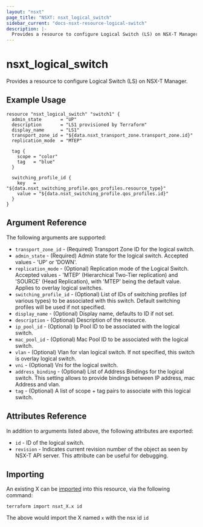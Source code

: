 ```yaml
---
layout: "nsxt"
page_title: "NSXT: nsxt_logical_switch"
sidebar_current: "docs-nsxt-resource-logical-switch"
description: |-
  Provides a resource to configure Logical Switch (LS) on NSX-T Manager.
---
```


# nsxt_logical_switch

Provides a resource to configure Logical Switch (LS) on NSX-T Manager.

## Example Usage

```hcl
resource "nsxt_logical_switch" "switch1" {
  admin_state       = "UP"
  description       = "LS1 provisioned by Terraform"
  display_name      = "LS1"
  transport_zone_id = "${data.nsxt_transport_zone.transport_zone.id}"
  replication_mode  = "MTEP"

  tag {
    scope = "color"
    tag   = "blue"
  }

  switching_profile_id {
    key   = "${data.nsxt_switching_profile.qos_profiles.resource_type}"
    value = "${data.nsxt_switching_profile.qos_profiles.id}"
  }
}
```

## Argument Reference

The following arguments are supported:

* `transport_zone_id` - (Required) Transport Zone ID for the logical switch.
* `admin_state` - (Required) Admin state for the logical switch. Accepted values - 'UP' or 'DOWN'.
* `replication_mode` - (Optional) Replication mode of the Logical Switch. Accepted values - 'MTEP' (Hierarchical Two-Tier replication) and 'SOURCE' (Head Replication), with 'MTEP' being the default value. Applies to overlay logical switches.
* `switching_profile_id` - (Optional) List of IDs of switching profiles (of various types) to be associated with this switch. Default switching profiles will be used if not specified.
* `display_name` - (Optional) Display name, defaults to ID if not set.
* `description` - (Optional) Description of the resource.
* `ip_pool_id` - (Optional) Ip Pool ID to be associated with the logical switch.
* `mac_pool_id` - (Optional) Mac Pool ID to be associated with the logical switch.
* `vlan` - (Optional) Vlan for vlan logical switch. If not specified, this switch is overlay logical switch.
* `vni` - (Optional) Vni for the logical switch.
* `address_binding` - (Optional) List of Address Bindings for the logical switch. This setting allows to provide bindings between IP address, mac Address and vlan.
* `tag` - (Optional) A list of scope + tag pairs to associate with this logical switch.

## Attributes Reference

In addition to arguments listed above, the following attributes are exported:

* `id` - ID of the logical switch.
* `revision` - Indicates current revision number of the object as seen by NSX-T API server. This attribute can be useful for debugging.

## Importing

An existing X can be [imported][docs-import] into this resource, via the following command:

[docs-import]: https://www.terraform.io/docs/import/index.html

```
terraform import nsxt_X.x id
```

The above would import the X named `x` with the nsx id `id`
